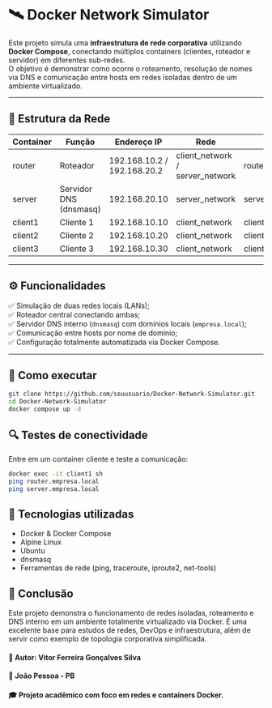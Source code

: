 # 🛰️ Docker Network Simulator

Este projeto simula uma **infraestrutura de rede corporativa** utilizando **Docker Compose**, conectando múltiplos containers (clientes, roteador e servidor) em diferentes sub-redes.  
O objetivo é demonstrar como ocorre o roteamento, resolução de nomes via DNS e comunicação entre hosts em redes isoladas dentro de um ambiente virtualizado.

---

## 🧱 Estrutura da Rede

| Container | Função | Endereço IP | Rede | Domínio |
|------------|--------|--------------|-------|----------|
| router     | Roteador | 192.168.10.2 / 192.168.20.2 | client_network / server_network | router.empresa.local |
| server     | Servidor DNS (dnsmasq) | 192.168.20.10 | server_network | server.empresa.local |
| client1    | Cliente 1 | 192.168.10.10 | client_network | client1.empresa.local |
| client2    | Cliente 2 | 192.168.10.20 | client_network | client2.empresa.local |
| client3    | Cliente 3 | 192.168.10.30 | client_network | client3.empresa.local |

---

## ⚙️ Funcionalidades

✅ Simulação de duas redes locais (LANs);  
✅ Roteador central conectando ambas;  
✅ Servidor DNS interno (`dnsmasq`) com domínios locais (`empresa.local`);  
✅ Comunicação entre hosts por nome de domínio;  
✅ Configuração totalmente automatizada via Docker Compose.

---

## 🚀 Como executar

```bash
git clone https://github.com/seuusuario/Docker-Network-Simulator.git
cd Docker-Network-Simulator
docker compose up -d
````

## 🔍 Testes de conectividade

Entre em um container cliente e teste a comunicação:

````bash
docker exec -it client1 sh
ping router.empresa.local
ping server.empresa.local
````

## 🧰 Tecnologias utilizadas

- Docker & Docker Compose
- Alpine Linux
- Ubuntu
- dnsmasq
- Ferramentas de rede (ping, traceroute, iproute2, net-tools)

## 💬 Conclusão

Este projeto demonstra o funcionamento de redes isoladas, roteamento e DNS interno em um ambiente totalmente virtualizado via Docker.
É uma excelente base para estudos de redes, DevOps e infraestrutura, além de servir como exemplo de topologia corporativa simplificada.


#### 📘 Autor: Vitor Ferreira Gonçalves Silva
#### 📍 João Pessoa - PB
#### 🎓 Projeto acadêmico com foco em redes e containers Docker.
